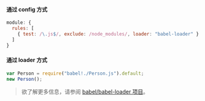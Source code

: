 #### 通过 config 方式

```js
module: {
  rules: [
    { test: /\.js$/, exclude: /node_modules/, loader: "babel-loader" }
  ]
}
```

#### 通过 loader 方式

```js
var Person = require("babel!./Person.js").default;
new Person();
```

<blockquote class="babel-callout babel-callout-info">
  <p>
    欲了解更多信息，请参阅 <a href="https://github.com/babel/babel-loader">babel/babel-loader 项目</a>。
  </p>
</blockquote>
